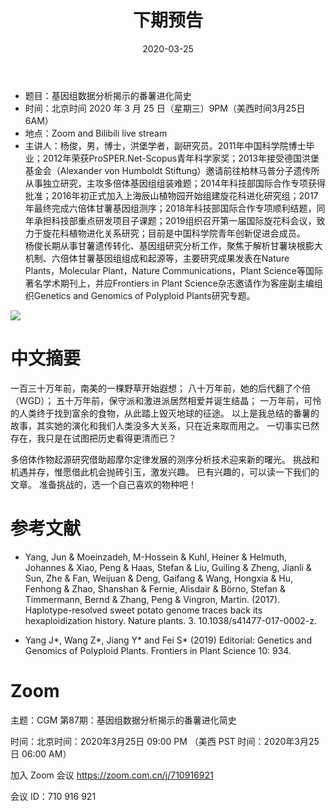 ﻿---
title: "下期预告"
date: "2020-03-25"
menu: [top]
weight: 2
---

- 题目：基因组数据分析揭示的番薯进化简史
- 时间：北京时间 2020 年 3 月 25 日（星期三）9PM（美西时间3月25日 6AM）
- 地点：Zoom and Bilibili live stream
- 主讲人：杨俊，男，博士，洪堡学者，副研究员。2011年中国科学院博士毕业；2012年荣获ProSPER.Net-Scopus青年科学家奖；2013年接受德国洪堡基金会（Alexander von Humboldt Stiftung）邀请前往柏林马普分子遗传所从事独立研究，主攻多倍体基因组组装难题；2014年科技部国际合作专项获得批准；2016年初正式加入上海辰山植物园开始组建旋花科进化研究组；2017年最终完成六倍体甘薯基因组测序；2018年科技部国际合作专项顺利结题，同年承担科技部重点研发项目子课题；2019组织召开第一届国际旋花科会议，致力于旋花科植物进化关系研究；目前是中国科学院青年创新促进会成员。<br>
杨俊长期从事甘薯遗传转化、基因组研究分析工作，聚焦于解析甘薯块根膨大机制、六倍体甘薯基因组组成和起源等，主要研究成果发表在Nature Plants，Molecular Plant，Nature Communications，Plant Science等国际著名学术期刊上，并应Frontiers in Plant Science杂志邀请作为客座副主编组织Genetics and Genomics of Polyploid Plants研究专题。

![](https://i.loli.net/2020/03/22/j2PZlMSgk6WnoBp.jpg)


# 中文摘要

一百三十万年前，南美的一棵野草开始遐想；
八十万年前，她的后代翻了个倍（WGD）；
五十万年前，保守派和激进派居然相爱并诞生结晶；
一万年前，可怜的人类终于找到富余的食物，从此踏上毁灭地球的征途。
以上是我总结的番薯的故事，其实她的演化和我们人类没多大关系，只在近来取而用之。
一切事实已然存在，我只是在试图把历史看得更清而已？
 
多倍体作物起源研究借助超摩尔定律发展的测序分析技术迎来新的曙光。
挑战和机遇并存，惟愿借此机会抛砖引玉，激发兴趣。
已有兴趣的，可以读一下我们的文章。
准备挑战的，选一个自己喜欢的物种吧！

# 参考文献

- Yang, Jun & Moeinzadeh, M-Hossein & Kuhl, Heiner & Helmuth, Johannes & Xiao, Peng & Haas, Stefan & Liu, Guiling & Zheng, Jianli & Sun, Zhe & Fan, Weijuan & Deng, Gaifang & Wang, Hongxia & Hu, Fenhong & Zhao, Shanshan & Fernie, Alisdair & Börno, Stefan & Timmermann, Bernd & Zhang, Peng & Vingron, Martin. (2017). Haplotype-resolved sweet potato genome traces back its hexaploidization history. Nature plants. 3. 10.1038/s41477-017-0002-z.

- Yang J*, Wang Z*, Jiang Y* and Fei S* (2019) Editorial: Genetics and Genomics of Polyploid Plants. Frontiers in Plant Science 10: 934.

# Zoom

主题：CGM 第87期：基因组数据分析揭示的番薯进化简史

时间：北京时间：2020年3月25日 09:00 PM （美西 PST 时间：2020年3月25日 06:00 AM）

加入 Zoom 会议
https://zoom.com.cn/j/710916921

会议 ID：710 916 921

